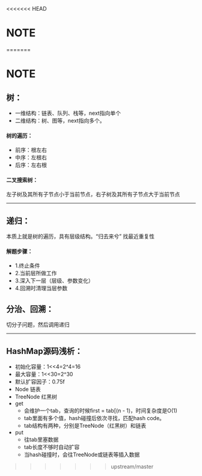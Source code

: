 <<<<<<< HEAD
# NOTE

  

=======
# NOTE

## 树：
* 一维结构：链表、队列、栈等，next指向单个
* 二维结构：树、图等，next指向多个。

#### 树的遍历：
* 前序：根左右
* 中序：左根右
* 后序：左右根

#### 二叉搜索树：
左子树及其所有子节点小于当前节点，右子树及其所有子节点大于当前节点

---

## 递归：
本质上就是树的遍历，具有层级结构。“归去来兮”
找最近重复性

#### 解题步骤：
* 1.终止条件
* 2.当前层所做工作
* 3.深入下一层（层级、参数变化）
* 4.回溯时清理当层参数

## 分治、回溯：
切分子问题，然后调用递归

---
  
## HashMap源码浅析：

* 初始化容量：1<<4=2^4=16
* 最大容量：1<<30=2^30
* 默认扩容因子：0.75f
* Node 链表
* TreeNode 红黑树
* get
    * 会维护一个tab，查询的时候first = tab[(n - 1)，时间复杂度是O(1)
    * tab里面有多个值，hash碰撞后依次寻找，匹配hash code。
    * tab结构有两种，分别是TreeNode（红黑树）和链表
* put
    * 往tab里塞数据
    * tab长度不够时自动扩容
    * 当hash碰撞时，会往TreeNode或链表等插入数据
>>>>>>> upstream/master
